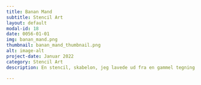 ```yaml
---
title: Banan Mand
subtitle: Stencil Art
layout: default
modal-id: 18
date: 0056-01-01
img: banan_mand.png
thumbnail: banan_mand_thumbnail.png
alt: image-alt
project-date: Januar 2022
category: Stencil Art
description: En stencil, skabelon, jeg lavede ud fra en gammel tegning. Den er spraymalet på resterne af en gammel papkasse. 

---
```


